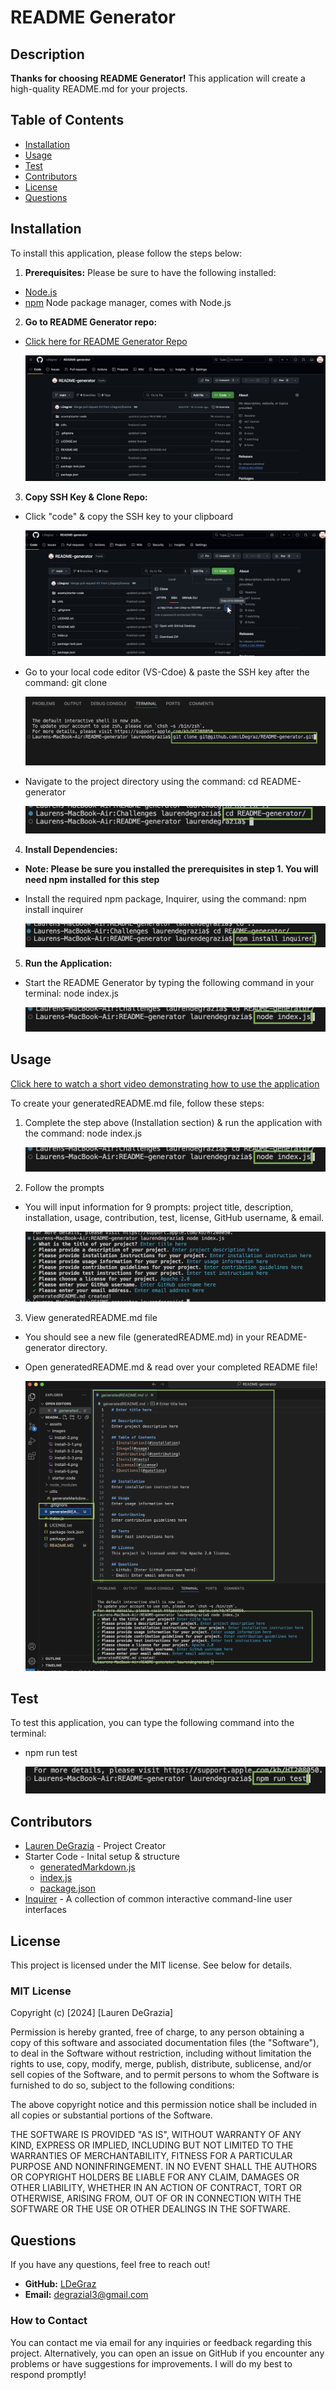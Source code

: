 # README Generator
## Description 
**Thanks for choosing README Generator!** This application will create a high-quality README.md for your projects.

## Table of Contents
- [Installation](#installation)
- [Usage](#usage)
- [Test](#test)
- [Contributors](#contributors)
- [License](#license)
- [Questions](#questions)

## Installation
To install this application, please follow the steps below:

1. **Prerequisites:** Please be sure to have the following installed:
- [Node.js](https://nodejs.or/)
- [npm](https://www.npmjs.com/) Node package manager, comes with Node.js

2. **Go to README Generator repo:** 
- [Click here for README Generator Repo](https://github.com/LDegraz/README-generator.git)

    ![screenshot of GitHub repo](./assets/images/Install-2.png)

3. **Copy SSH Key & Clone Repo:**
- Click "code" & copy the SSH key to your clipboard

    ![screenshot of copying repo SSH key to clipboard](./assets/images/install-3-1.png)

- Go to your local code editor (VS-Cdoe) & paste the SSH key after the command: git clone

    ![screenshot of git clone command](./assets/images/install-3-2.png)

- Navigate to the project directory using the command: cd README-generator

    ![screenshot of cd README-generator command](./assets/images/install-3-3.png)

4. **Install Dependencies:**
- **Note: Please be sure you installed the prerequisites in step 1. You will need npm installed for this step**
- Install the required npm package, Inquirer, using the command: npm install inquirer

    ![screenshot of npm install inquirer command](./assets/images/install-4.png)

5. **Run the Application:** 
- Start the README Generator by typing the following command in your terminal: node index.js

    ![screenshot of node index.js command](./assets/images/install-5.png)

## Usage
[Click here to watch a short video demonstrating how to use the application](https://drive.google.com/file/d/1R47gDt0UXZKJ6vlZXFB1Dh_7QUe4Qiuv/view)

To create your generatedREADME.md file, follow these steps:
1. Complete the step above (Installation section) & run the application with the command: node index.js

    ![screenshot of node index.js command](./assets/images/install-5.png)

2. Follow the prompts
- You will input information for 9 prompts: project title, description, installation, usage, contribution, test, license, GitHub username, & email.

    ![screenshot of README-generator prompts in terminal](./assets/images/usage-2.png)

3. View generatedREADME.md file
- You should see a new file (generatedREADME.md) in your README-generator directory. 
- Open generatedREADME.md & read over your completed README file!

    ![screenshot of newly generated README file](./assets/images/usage-3.png)

## Test
To test this application, you can type the following command into the terminal:
- npm run test

    ![screenshot of npm run test command in terminal](./assets/images/test.png)

## Contributors
- [Lauren DeGrazia](https://github.com/LDegraz/README-generator.git) - Project Creator 
- Starter Code - Inital setup & structure
    - [generatedMarkdown.js](./assets/starter-code/starter-utils/generateMarkdown.js)
    - [index.js](./assets/starter-code/starter-index.js)
    - [package.json](./assets/starter-code/starter-package.json)
- [Inquirer](https://www.npmjs.com/package/inquirer) - A collection of common interactive command-line user interfaces

## License
This project is licensed under the MIT license. See below for details.
### MIT License

Copyright (c) [2024] [Lauren DeGrazia]

Permission is hereby granted, free of charge, to any person obtaining a copy
of this software and associated documentation files (the "Software"), to deal
in the Software without restriction, including without limitation the rights
to use, copy, modify, merge, publish, distribute, sublicense, and/or sell
copies of the Software, and to permit persons to whom the Software is
furnished to do so, subject to the following conditions:

The above copyright notice and this permission notice shall be included in all
copies or substantial portions of the Software.

THE SOFTWARE IS PROVIDED "AS IS", WITHOUT WARRANTY OF ANY KIND, EXPRESS OR
IMPLIED, INCLUDING BUT NOT LIMITED TO THE WARRANTIES OF MERCHANTABILITY,
FITNESS FOR A PARTICULAR PURPOSE AND NONINFRINGEMENT. IN NO EVENT SHALL THE
AUTHORS OR COPYRIGHT HOLDERS BE LIABLE FOR ANY CLAIM, DAMAGES OR OTHER
LIABILITY, WHETHER IN AN ACTION OF CONTRACT, TORT OR OTHERWISE, ARISING FROM,
OUT OF OR IN CONNECTION WITH THE SOFTWARE OR THE USE OR OTHER DEALINGS IN THE
SOFTWARE.

## Questions
If you have any questions, feel free to reach out! 
- **GitHub:** [LDeGraz](https://github.com/LDegraz)
- **Email:** [degrazial3@gmail.com](mailto:degrazial3@gmail.com)
### How to Contact
You can contact me via email for any inquiries or feedback regarding this project. Alternatively, you can open an issue on GitHub if you encounter any problems or have suggestions for improvements. I will do my best to respond promptly!